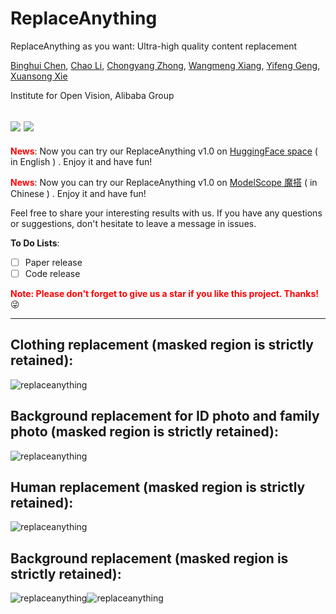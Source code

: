 # ReplaceAnything

ReplaceAnything as you want: Ultra-high quality content replacement

[Binghui Chen](https://scholar.google.com.hk/citations?user=-2uIiz4AAAAJ&hl=zh-CN),
[Chao Li](),
[Chongyang Zhong](https://scholar.google.com.hk/citations?user=ODTZZ4wAAAAJ&hl=zh-CN),
[Wangmeng Xiang](https://scholar.google.com.hk/citations?user=LFNwNF4AAAAJ&hl=en),
[Yifeng Geng](),
[Xuansong Xie]()

Institute for Open Vision, Alibaba Group

## <a href='https://aigcdesigngroup.github.io/replace-anything/'><img src='https://img.shields.io/badge/Project-Page-Green'></a> <a href=''><img src='https://img.shields.io/badge/Paper-Arxiv-red'></a>

**<span style="color:red">
News</span>**: Now you can try our ReplaceAnything v1.0 on <a href = "https://huggingface.co/spaces/modelscope/ReplaceAnything">HuggingFace space</a> ( in English ) . Enjoy it and have fun!

**<span style="color:red">
News</span>**: Now you can try our ReplaceAnything v1.0 on <a href = "https://www.modelscope.cn/studios/damo/ReplaceAnything/summary">ModelScope 魔搭</a> ( in Chinese ) . Enjoy it and have fun!

Feel free to share your interesting results with us. If you have any questions or suggestions, don't hesitate to leave a message in issues.

**<span>To Do Lists</span>**:

- [ ] Paper release
- [ ] Code release

<font color='red'>**Note: Please don't forget to give us a star if you like this project. Thanks!**</font> :stuck_out_tongue_winking_eye:

---

## Clothing replacement (masked region is strictly retained):

![replaceanything](public/images/g1.png)

## Background replacement for ID photo and family photo (masked region is strictly retained):

![replaceanything](public/images/g2.png)

## Human replacement (masked region is strictly retained):

![replaceanything](public/images/g3.png)

## Background replacement (masked region is strictly retained):

![replaceanything](public/images/g4.png)![replaceanything](public/images/g5.png)

